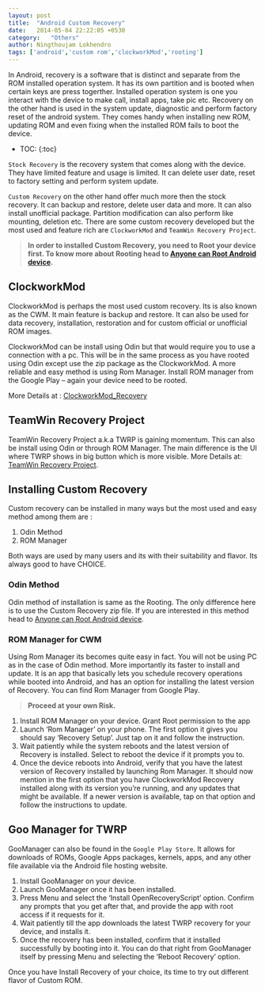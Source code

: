 ```yaml
---
layout: post
title:  "Android Custom Recovery"
date:   2014-05-04 22:22:05 +0530
category:	"Others"
author:	Ningthoujam Lokhendro
tags: ['android','custom rom','clockworkMod','rooting']
---
```

In Android, recovery is a software that is distinct and separate from the ROM installed operation system. It has its own partition and is booted when certain keys are press togerther. Installed operation system is one you interact with the device to make call, install apps, take pic etc. Recovery on the other hand is used in the system update, diagnostic and perform factory reset of the android system. They comes handy when installing new ROM, updating ROM and even fixing when the installed ROM fails to boot the device.

* TOC:
{:toc}

`Stock Recovery` is the recovery system that comes along with the device. They have limited feature and usage is limited. It can delete user date, reset to factory setting and perform system update.

`Custom Recovery` on the other hand offer much more then the stock recovery. It can backup and restore, delete user data and more. It can also install unofficial package. Partition modification can also perform like mounting, deletion etc. There are some custom recovery developed but the most used and feature rich are `ClockworkMod` and `TeamWin Recovery Project`.

> __In order to installed Custom Recovery, you need to Root your device first. To know more about Rooting head to [Anyone can Root Android device][Anyone can Root Android device].__

## ClockworkMod
ClockworkMod is perhaps the most used custom recovery. Its is also known as the CWM. It main feature is backup and restore. It can also be used for data recovery, installation, restoration and for custom official or unofficial ROM images.

ClockworkMod can be install using Odin but that would require you to use a connection with a pc. This will be in the same process as you have rooted using Odin except use the zip package as the ClockworkMod. A more reliable and easy method is using Rom Manager. Install ROM manager from the Google Play – again your device need to be rooted.

More Details at : [ClockworkMod_Recovery][ClockworkMod_Recovery]

## TeamWin Recovery Project
TeamWin Recovery Project a.k.a TWRP is gaining momentum. This can also be install using Odin or through ROM Manager. The main difference is the UI where TWRP shows in big button which is more visible. More Details at: [TeamWin Recovery Project][TeamWin Recovery Project].

## Installing Custom Recovery
Custom recovery can be installed in many ways but the most used and easy method among them are :

1. Odin Method
2. ROM Manager

Both ways are used by many users and its with their suitability and flavor. Its always good to have CHOICE.

### Odin Method
Odin method of installation is same as the Rooting. The only difference here is to use the Custom Recovery zip file. If you are interested in this method head to [Anyone can Root Android device][Anyone can Root Android device].

### ROM Manager for CWM
Using Rom Manager its becomes quite easy in fact. You will not be using PC as in the case of Odin method. More importantly its faster to install and update. It is an app that basically lets you schedule recovery operations while booted into Android, and has an option for installing the latest version of Recovery. You can find Rom Manager from Google Play.

> __Proceed at your own Risk.__

1. Install ROM Manager on your device. Grant Root permission to the app
2. Launch ‘Rom Manager’ on your phone. The first option it gives you should say ‘Recovery Setup’. Just tap on it and follow the instruction.
3. Wait patiently while the system reboots and the latest version of Recovery is installed. Select to reboot the device if it prompts you to.
4. Once the device reboots into Android, verify that you have the latest version of Recovery installed by launching Rom Manager. It should now mention in the first option that you have ClockworkMod Recovery installed along with its version you’re running, and any updates that might be available. If a newer version is available, tap on that option and follow the instructions to update.

## Goo Manager for TWRP
GooManager can also be found in the `Google Play Store`. It allows for downloads of ROMs, Google Apps packages, kernels, apps, and any other file available via the Android file hosting website.

1. Install GooManager on your device.
2. Launch GooManager once it has been installed.
3. Press Menu and select the ‘Install OpenRecoveryScript’ option. Confirm any prompts that you get after that, and provide the app with root access if it requests for it.
4. Wait patiently till the app downloads the latest TWRP recovery for your device, and installs it.
5. Once the recovery has been installed, confirm that it installed successfully by booting into it. You can do that right from GooManager itself by pressing Menu and selecting the ‘Reboot Recovery’ option.

Once you have Install Recovery of your choice, its time to try out different flavor of Custom ROM.

[Anyone can Root Android device]: http://ningzeta.com/others/2014/04/05/anyone-can-root-android-device.html
[ClockworkMod_Recovery]: http://forum.xda-developers.com/wiki/ClockworkMod_Recovery
[TeamWin Recovery Project]: http://teamw.in/project/twrp2
